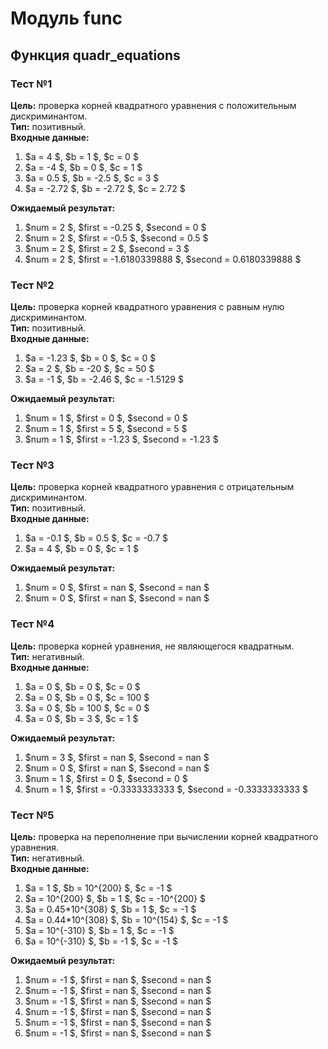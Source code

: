 # Модуль func
## Функция quadr_equations
### Тест №1
**Цель:** проверка корней квадратного уравнения с положительным дискриминантом.  
**Тип:** позитивный.  
**Входные данные:**
1. $a = 4 $, $b = 1 $, $c = 0 $  
2. $a = -4 $, $b = 0 $, $c = 1 $  
3. $a = 0.5 $, $b = -2.5 $, $c = 3 $  
4. $a = -2.72 $, $b = -2.72 $, $c = 2.72 $  


**Ожидаемый результат:**  
1. $num = 2 $, $first = -0.25 $, $second = 0 $
2. $num = 2 $, $first = -0.5 $, $second = 0.5 $  
3. $num = 2 $, $first = 2 $, $second = 3 $  
4. $num = 2 $, $first = -1.6180339888 $, $second = 0.6180339888 $  
### Тест №2
**Цель:** проверка корней квадратного уравнения с равным нулю дискриминантом.  
**Тип:** позитивный.  
**Входные данные:**  
1. $a = -1.23 $, $b = 0 $, $c = 0 $  
2. $a = 2 $, $b = -20 $, $c = 50 $  
3. $a = -1 $, $b = -2.46 $, $c = -1.5129 $  


**Ожидаемый результат:**  
1. $num = 1 $, $first = 0 $, $second = 0 $  
2. $num = 1 $, $first = 5 $, $second = 5 $  
3. $num = 1 $, $first = -1.23 $, $second = -1.23 $  
### Тест №3
**Цель:** проверка корней квадратного уравнения с отрицательным дискриминантом.  
**Тип:** позитивный.  
**Входные данные:**  
1. $a = -0.1 $, $b = 0.5 $, $c = -0.7 $  
2. $a = 4 $, $b = 0 $, $c = 1 $  


**Ожидаемый результат:**  
1. $num = 0 $, $first = nan $, $second = nan $  
2. $num = 0 $, $first = nan $, $second = nan $  
### Тест №4
**Цель:** проверка корней уравнения, не являющегося квадратным.  
**Тип:** негативный.  
**Входные данные:**  
1. $a = 0 $, $b = 0 $, $c = 0 $  
2. $a = 0 $, $b = 0 $, $c = 100 $  
3. $a = 0 $, $b = 100 $, $c = 0 $  
4. $a = 0 $, $b = 3 $, $c = 1 $  


**Ожидаемый результат:**  
1. $num = 3 $, $first = nan $, $second = nan $  
2. $num = 0 $, $first = nan $, $second = nan $
3. $num = 1 $, $first = 0 $, $second = 0 $  
4. $num = 1 $, $first = -0.3333333333 $, $second = -0.3333333333 $  
### Тест №5
**Цель:** проверка на переполнение при вычислении корней квадратного уравнения.  
**Тип:** негативный.  
**Входные данные:**  
1. $a = 1 $, $b = 10^{200} $, $c = -1 $  
2. $a = 10^{200} $, $b = 1 $, $c = -10^{200} $  
3. $a = 0.45*10^{308} $, $b = 1 $, $c = -1 $  
4. $a = 0.44*10^{308} $, $b = 10^{154} $, $c = -1 $  
5. $a = 10^{-310} $, $b = 1 $, $c = -1 $  
6. $a = 10^{-310} $, $b = -1 $, $c = -1 $  


**Ожидаемый результат:**
1. $num = -1 $, $first = nan $, $second = nan $  
2. $num = -1 $, $first = nan $, $second = nan $ 
3. $num = -1 $, $first = nan $, $second = nan $  
4. $num = -1 $, $first = nan $, $second = nan $  
5. $num = -1 $, $first = nan $, $second = nan $  
6. $num = -1 $, $first = nan $, $second = nan $       

